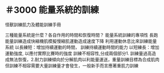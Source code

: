 # ＃3000 能量系統的訓練

怪獸訓練肌力及體能訓練手冊

三種能量系統是什麼？各自作用的時間和恢復時間？
能量系統訓練的專項性
長跑能量訓練造成快縮機肌模擬慢縮肌運動造成速度下降
利用運動休息比來訓練能量系統
以長練短：增加持續運動的時間， 訓練持續運動時間的能力
以短練長：增加運動強度,  以應付實際比賽時的強度
訓練不相容性,分成兩個部分1. 訓練量過高造成無法恢復，2.耐力訓練傾向於分解肌肉以利能量運送，重量訓練目標為合成肌肉
但訓練不相容需要大量訓練量才會發生，一般新手而言應著重肌力訓練